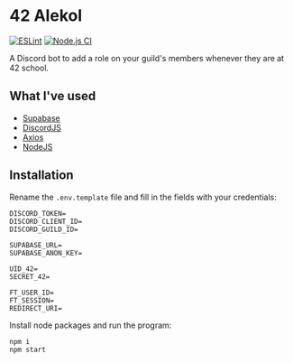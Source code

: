 # 42 Alekol

[![ESLint](https://github.com/theovgl/bot_alekol/actions/workflows/lint.yml/badge.svg)](https://github.com/theovgl/bot_alekol/actions/workflows/lint.yml)
[![Node.js CI](https://github.com/theovgl/bot_alekol/actions/workflows/node.yml/badge.svg?branch=main)](https://github.com/theovgl/bot_alekol/actions/workflows/node.yml)

A Discord bot to add a role on your guild's members whenever they are at 42 school.

## What I've used

- [Supabase](https://github.com/supabase/supabase)
- [DiscordJS](https://github.com/discordjs/discord.js)
- [Axios](https://github.com/axios/axios)
- [NodeJS](https://github.com/nodejs/node)

## Installation

Rename the `.env.template` file and fill in the fields with your credentials:

```
DISCORD_TOKEN=
DISCORD_CLIENT_ID=
DISCORD_GUILD_ID=

SUPABASE_URL=
SUPABASE_ANON_KEY=

UID_42=
SECRET_42=

FT_USER_ID=
FT_SESSION=
REDIRECT_URI=
```

Install node packages and run the program:

```sh
npm i
npm start
```

